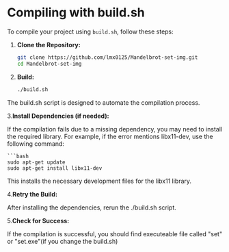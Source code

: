 # Compiling with build.sh

To compile your project using `build.sh`, follow these steps:

1. **Clone the Repository:**
    ```bash
    git clone https://github.com/lmx0125/Mandelbrot-set-img.git
    cd Mandelbrot-set-img

2. **Build:**
    ```bash for linux
    ./build.sh

The build.sh script is designed to automate the compilation process.

3.**Install Dependencies (if needed):**

If the compilation fails due to a missing dependency, you may need to install the required library. For example, if the error mentions libx11-dev, use the following command:

    ```bash
    sudo apt-get update
    sudo apt-get install libx11-dev

This installs the necessary development files for the libx11 library.

4.**Retry the Build:**

After installing the dependencies, rerun the ./build.sh script.

5.**Check for Success:**

If the compilation is successful, you should find executeable file called "set" or "set.exe"(if you change the build.sh)
